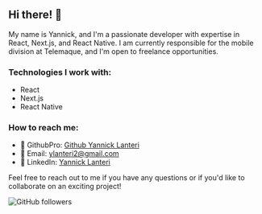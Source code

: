 ## Hi there! 👋

My name is Yannick, and I'm a passionate developer with expertise in React, Next.js, and React Native. I am currently responsible for the mobile division at Telemaque, and I'm open to freelance opportunities.

### Technologies I work with:
- React
- Next.js
- React Native

### How to reach me:
- 📧 GithubPro: [Github Yannick Lanteri](https://github.com/yannicklanteri)
- 📧 Email: ylanteri2@gmail.com
- 💼 LinkedIn: [Yannick Lanteri](https://www.linkedin.com/in/yannick-lanteri/)

Feel free to reach out to me if you have any questions or if you'd like to collaborate on an exciting project!

![GitHub followers](https://img.shields.io/github/followers/y1n6?style=social)
